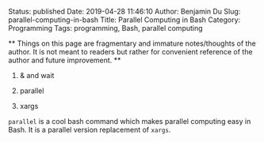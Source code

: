 Status: published
Date: 2019-04-28 11:46:10
Author: Benjamin Du
Slug: parallel-computing-in-bash
Title: Parallel Computing in Bash
Category: Programming
Tags: programming, Bash, parallel computing

**
Things on this page are fragmentary and immature notes/thoughts of the author.
It is not meant to readers but rather for convenient reference of the author and future improvement.
**


1. & and wait 

2. parallel 

3. xargs


`parallel` is a cool bash command which makes parallel computing easy in Bash.
It is a parallel version replacement of `xargs`.